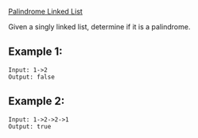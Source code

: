 [Palindrome Linked List](https://leetcode.com/problems/palindrome-linked-list/)

Given a singly linked list, determine if it is a palindrome.

## Example 1:

```
Input: 1->2
Output: false
```

## Example 2:

```
Input: 1->2->2->1
Output: true
```
